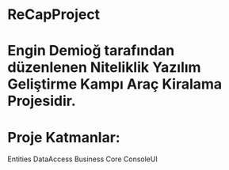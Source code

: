 # ReCapProject

# Engin Demioğ tarafından düzenlenen Niteliklik Yazılım Geliştirme Kampı Araç Kiralama Projesidir.

# Proje Katmanlar: 
 Entities
 DataAccess
 Business
 Core
 ConsoleUI 
 
 
